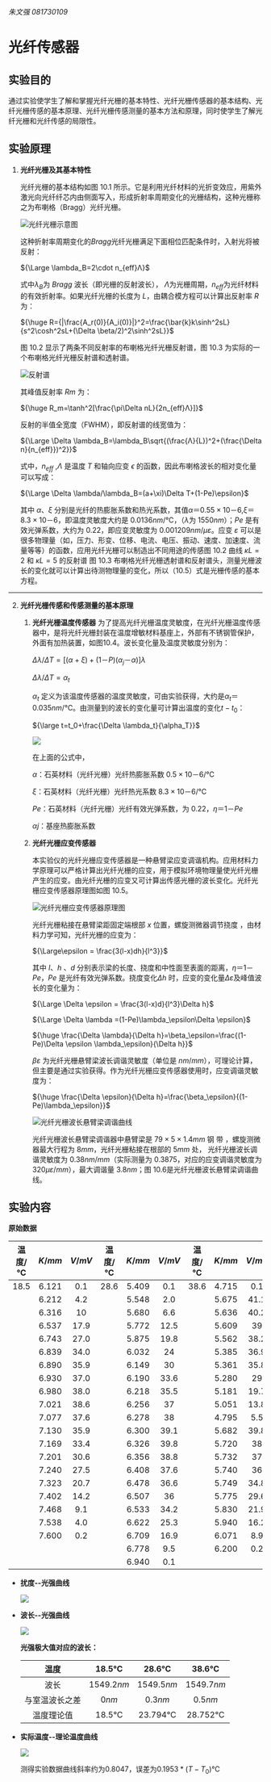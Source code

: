 *朱文强 081730109*

# **光纤传感器**

## **实验目的**

通过实验使学生了解和掌握光纤光栅的基本特性、光纤光栅传感器的基本结构、光纤光栅传感的基本原理、光纤光栅传感测量的基本方法和原理，同时使学生了解光纤光栅和光纤传感的局限性。

## **实验原理**

1. **光纤光栅及其基本特性**
   
   光纤光栅的基本结构如图 10.1 所示。它是利用光纤材料的光折变效应，用紫外激光向光纤纤芯内由侧面写入，形成折射率周期变化的光栅结构，这种光栅称之为布喇格（Bragg）光纤光栅。

   ![光纤光栅示意图](1.png)

    这种折射率周期变化的$Bragg$光纤光栅满足下面相位匹配条件时，入射光将被反射：
    
    ${\Large \lambda_B=2\cdot n_{eff}Λ}$

    式中$λ_B$为 $Bragg$ 波长（即光栅的反射波长）， $Λ$为光栅周期，$n_{eff}$为光纤材料的有效折射率。如果光纤光栅的长度为 $L$，由耦合模方程可以计算出反射率 $R$ 为：

    ${\huge R={|\frac{A_r(0)}{A_i(0)}|}^2=\frac{\bar{k}k\sinh^2sL}{s^2\cosh^2sL+(\Delta \beta/2)^2\sinh^2sL}}$

    图 10.2 显示了两条不同反射率的布喇格光纤光栅反射谱，图 10.3 为实际的一个布喇格光纤光栅反射谱和透射谱。

    ![反射谱](2.png)

    其峰值反射率 $Rm$ 为：

    ${\huge R_m=\tanh^2[\frac{\pi\Delta nL}{2n_{eff}Λ}]}$

    反射的半值全宽度（FWHM），即反射谱的线宽值为：

    ${\Large \Delta \lambda_B=\lambda_B\sqrt{(\frac{Λ}{L})^2+(\frac{\Delta n}{n_{eff}})^2}}$

    式中，$n_{eff}$ ,$Λ$ 是温度 $T$ 和轴向应变 $\epsilon$ 的函数，因此布喇格波长的相对变化量可以写成：

    ${\Large \Delta \lambda/\lambda_B=(a+\xi)\Delta T+(1-Pe)\epsilon}$

    其中 $α$、$ξ$ 分别是光纤的热膨胀系数和热光系数，其值$α＝0.55×10－6$,$ξ＝8.3×10－6$，即温度灵敏度大约是 $0.0136 nm /℃$，（$λ$为 $1550nm$）；$Pe$ 是有效光弹系数，大约为 $0.22$，即应变灵敏度为 $0.001209 nm /με$。应变 $ε$ 可以是很多物理量（如，压力、形变、位移、电流、电压、振动、速度、加速度、流量等等）的函数，应用光纤光栅可以制造出不同用途的传感图 10.2 曲线 $κL =2$ 和 $κL =5$ 的反射谱 图 10.3 布喇格光纤光栅透射谱和反射谱头，测量光栅波长的变化就可以计算出待测物理量的变化，所以（10.5）式是光栅传感的基本方程。

---

2. **光纤光栅传感和传感测量的基本原理**
   
   1. **光纤光栅温度传感器**
      为了提高光纤光栅温度灵敏度，在光纤光栅温度传感器中，是将光纤光栅封装在温度增敏材料基座上，外部有不锈钢管保护，外面有加热装置，如图10.4。波长变化量及温度灵敏度分别为：

      $Δλ/ΔT =[(α+ξ) +(1－P)(α_j－α)]λ$

      $Δλ/ΔT =α_t$

      $α_t$ 定义为该温度传感器的温度灵敏度，可由实验获得，大约是$α_t＝0.035nm/℃$。由测量到的波长的变化量可计算出温度的变化$t-t_0$：

      ${\large t=t_0+\frac{\Delta \lambda_t}{\alpha_T}}$ 

      ![](3.png)

      在上面的公式中，

      $α$：石英材料（光纤光栅）光纤热膨胀系数 $0.5×10－6/℃$

      $ξ$：石英材料（光纤光栅）光纤热光系数 $8.3×10－6/℃$

      $Pe$：石英材料（光纤光栅）光纤有效光弹系数，为 $0.22$，$η＝1－Pe$

      $αj$：基座热膨胀系数

    2. **光纤光栅应变传感器**
   
       本实验仪的光纤光栅应变传感器是一种悬臂梁应变调谐机构。应用材料力学原理可以严格计算出光纤光栅的应变，用于模拟环境物理量使光纤光栅产生的应变。由光纤光栅的应变又可计算出传感光栅的波长变化。光纤光栅应变传感器原理图如图 10.5。

       ![光纤光栅应变传感器原理图](4.png)

       光纤光栅粘接在悬臂梁距固定端根部 $x$ 位置，螺旋测微器调节挠度 ，由材料力学可知，光纤光栅的应变为：

       ${\Large\epsilon = \frac{3(l-x)dh}{l^3}}$

       其中 $l$、$h$ 、$d$ 分别表示梁的长度、挠度和中性面至表面的距离，$η＝1－Pe$，$Pe$ 是光纤有效光弹系数。挠度变化$Δh$ 时，应变的变化量$Δε$及峰值波长的变化量为：

       ${\Large \Delta \epsilon = \frac{3(l-x)d}{l^3}\Delta h}$

       ${\Large \Delta \lambda =(1-Pe)\lambda_\epsilon\Delta \epsilon}$

       ${\huge \frac{\Delta \lambda}{\Delta h}=\beta_\epsilon=\frac{(1-Pe)\Delta \epsilon \lambda_\epsilon}{\Delta h}}$

       $βε$ 为光纤光栅悬臂梁波长调谐灵敏度（单位是 $nm/mm$），可理论计算，但主要是通过实验获得。作为光纤光栅应变传感器使用时，应变调谐灵敏度为：

       ${\huge \frac{\Delta \epsilon}{\Delta h}=\frac{\beta_\epsilon}{(1-Pe)\lambda_\epsilon}}$

       ![光纤光栅波长悬臂梁调谐曲线](5.png)

       光纤光栅波长悬臂梁调谐器中悬臂梁是 $79×5×1.4mm$ 钢 带 ，螺旋测微器最大行程为 $8mm$，光纤光栅粘接在根部的 $5mm$ 处， 光纤光栅波长调谐灵敏度为 $0.38nm/mm$（实际测量为 $0.3875$，对应的应变调谐灵敏度为 $320με/mm$），最大调谐量 $3.8nm$；图 10.6是光纤光栅波长悬臂梁调谐曲线。

   <div style="page-break-after: always;"></div>

## **实验内容**

  **原始数据**

  | 温度/$℃$ | $K/mm$  | $V/mV$ | 温度/$℃$ | $K/mm$  | $V/mV$ | 温度/$℃$ | $K/mm$  | $V/mV$ |
  | :------: | :-----: | :----: | :------: | :-----: | :----: | :------: | :-----: | :----: |
  |  $18.5$  | $6.121$ | $0.1$  |  $28.6$  | $5.409$ | $0.1$  |  $38.6$  | $4.715$ | $0.1$  |
  |          | $6.212$ | $4.2$  |          | $5.548$ | $2.0$  |          | $5.675$ | $41.1$ |
  |          | $6.316$ |  $10$  |          | $5.680$ | $6.6$  |          | $5.636$ | $40.2$ |
  |          | $6.537$ | $17.9$ |          | $5.772$ | $12.5$ |          | $5.609$ |  $39$  |
  |          | $6.743$ | $27.0$ |          | $5.875$ | $19.8$ |          | $5.562$ | $38.2$ |
  |          | $6.839$ | $34.0$ |          | $6.032$ |  $24$  |          | $5.385$ | $36.9$ |
  |          | $6.890$ | $35.9$ |          | $6.149$ |  $30$  |          | $5.361$ | $35.8$ |
  |          | $6.930$ | $37.0$ |          | $6.190$ | $33.6$ |          | $5.280$ |  $29$  |
  |          | $6.980$ | $38.0$ |          | $6.218$ | $35.5$ |          | $5.181$ | $19.7$ |
  |          | $7.021$ | $38.6$ |          | $6.256$ |  $37$  |          | $5.051$ | $13.8$ |
  |          | $7.077$ | $37.6$ |          | $6.278$ |  $38$  |          | $4.795$ | $5.5$  |
  |          | $7.130$ | $35.9$ |          | $6.300$ | $39.1$ |          | $5.682$ | $39.8$ |
  |          | $7.169$ | $33.4$ |          | $6.326$ | $39.8$ |          | $5.720$ |  $38$  |
  |          | $7.201$ | $30.6$ |          | $6.356$ | $38.8$ |          | $5.732$ |  $37$  |
  |          | $7.240$ | $27.5$ |          | $6.408$ | $37.6$ |          | $5.740$ |  $36$  |
  |          | $7.323$ | $20.7$ |          | $6.478$ | $36.6$ |          | $5.749$ | $34.8$ |
  |          | $7.402$ | $14.2$ |          | $6.507$ |  $36$  |          | $5.775$ | $29.6$ |
  |          | $7.468$ | $9.1$  |          | $6.533$ | $34.2$ |          | $5.830$ | $21.9$ |
  |          | $7.538$ | $4.0$  |          | $6.622$ | $25.3$ |          | $5.940$ | $16.2$ |
  |          | $7.600$ | $0.2$  |          | $6.709$ | $16.9$ |          | $6.071$ | $8.9$  |
  |          |         |        |          | $6.778$ | $9.5$  |          | $6.200$ | $0.2$  |
  |          |         |        |          | $6.940$ | $0.1$  |          |         |        |
    

   <div style="page-break-after: always;"></div>

- **扰度--光强曲线**

  ![](plot1.png)

- **波长--光强曲线**
  
  ![](plot2.png)

  **光强极大值对应的波长：**

    |      温度      |  $18.5℃$   |  $28.6℃$   |  $38.6℃$   |
    | :------------: | :--------: | :--------: | :--------: |
    |      波长      | $1549.2nm$ | $1549.5nm$ | $1549.7nm$ |
    | 与室温波长之差 |   $0nm$    |  $0.3nm$   |  $0.5nm$   |
    | 温度理论值    |  $18.5℃$  |  $23.794℃$  |   $28.752℃$|
  
- **实际温度--理论温度曲线**
  
  ![](plot3.png)

  测得实验数据曲线斜率约为$0.8047$，误差为$0.1953* (T-T_0)℃$